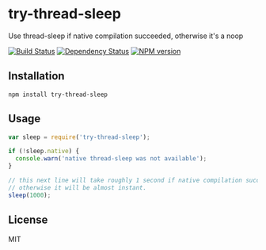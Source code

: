 # try-thread-sleep

Use thread-sleep if native compilation succeeded, otherwise it's a noop

[![Build Status](https://img.shields.io/travis/ForbesLindesay/try-thread-sleep/master.svg)](https://travis-ci.org/ForbesLindesay/try-thread-sleep)
[![Dependency Status](https://img.shields.io/gemnasium/ForbesLindesay/try-thread-sleep.svg)](https://gemnasium.com/ForbesLindesay/try-thread-sleep)
[![NPM version](https://img.shields.io/npm/v/try-thread-sleep.svg)](https://www.npmjs.org/package/try-thread-sleep)

## Installation

    npm install try-thread-sleep

## Usage

```js
var sleep = require('try-thread-sleep');

if (!sleep.native) {
  console.warn('native thread-sleep was not available');
}

// this next line will take roughly 1 second if native compilation succeeded,
// otherwise it will be almost instant.
sleep(1000);
```

## License

  MIT
